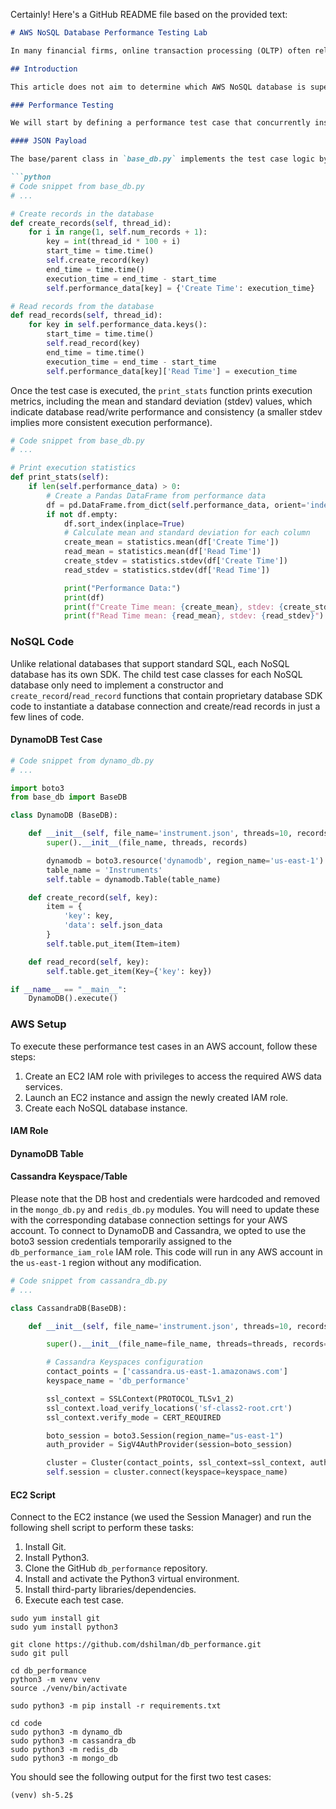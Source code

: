Certainly! Here's a GitHub README file based on the provided text:

```markdown
# AWS NoSQL Database Performance Testing Lab

In many financial firms, online transaction processing (OLTP) often relies on static or infrequently updated data, commonly referred to as reference data. These reference data sources do not always require ACID (Atomicity, Consistency, Isolation, Durability) transaction capabilities. Instead, they require support for fast read queries based on simple data access patterns and an event-driven architecture to ensure that the target systems remain up-to-date. NoSQL databases emerge as ideal candidates to meet these requirements, and cloud platforms such as AWS offer managed and highly resilient data ecosystems.

## Introduction

This article does not aim to determine which AWS NoSQL database is superior, as the concept of a "better" database is highly context-dependent. Instead, we will share a coding lab that allows you to measure the performance of AWS-managed NoSQL databases such as DynamoDB, Cassandra, Redis, and MongoDB.

### Performance Testing

We will start by defining a performance test case that concurrently inserts a JSON payload 200 times and then reads it 200 times.

#### JSON Payload

The base/parent class in `base_db.py` implements the test case logic by executing 10 concurrent threads to create and read 200 records. These threads execute the write/read routines in the `create_records` and `read_records` functions, respectively. Notably, these functions do not include any database-specific logic but instead measure the performance of each read-and-write execution.

```python
# Code snippet from base_db.py
# ...

# Create records in the database
def create_records(self, thread_id):
    for i in range(1, self.num_records + 1):
        key = int(thread_id * 100 + i)
        start_time = time.time()
        self.create_record(key)
        end_time = time.time()
        execution_time = end_time - start_time
        self.performance_data[key] = {'Create Time': execution_time}

# Read records from the database
def read_records(self, thread_id):
    for key in self.performance_data.keys():
        start_time = time.time()
        self.read_record(key)
        end_time = time.time()
        execution_time = end_time - start_time
        self.performance_data[key]['Read Time'] = execution_time
```

Once the test case is executed, the `print_stats` function prints execution metrics, including the mean and standard deviation (stdev) values, which indicate database read/write performance and consistency (a smaller stdev implies more consistent execution performance).

```python
# Code snippet from base_db.py
# ...

# Print execution statistics
def print_stats(self):
    if len(self.performance_data) > 0:
        # Create a Pandas DataFrame from performance data
        df = pd.DataFrame.from_dict(self.performance_data, orient='index')
        if not df.empty:
            df.sort_index(inplace=True)
            # Calculate mean and standard deviation for each column
            create_mean = statistics.mean(df['Create Time'])
            read_mean = statistics.mean(df['Read Time'])
            create_stdev = statistics.stdev(df['Create Time'])
            read_stdev = statistics.stdev(df['Read Time'])

            print("Performance Data:")
            print(df)
            print(f"Create Time mean: {create_mean}, stdev: {create_stdev}")
            print(f"Read Time mean: {read_mean}, stdev: {read_stdev}")
```

### NoSQL Code

Unlike relational databases that support standard SQL, each NoSQL database has its own SDK. The child test case classes for each NoSQL database only need to implement a constructor and `create_record`/`read_record` functions that contain proprietary database SDK code to instantiate a database connection and create/read records in just a few lines of code.

#### DynamoDB Test Case

```python
# Code snippet from dynamo_db.py
# ...

import boto3
from base_db import BaseDB

class DynamoDB (BaseDB):

    def __init__(self, file_name='instrument.json', threads=10, records=20):
        super().__init__(file_name, threads, records)

        dynamodb = boto3.resource('dynamodb', region_name='us-east-1')
        table_name = 'Instruments'
        self.table = dynamodb.Table(table_name)

    def create_record(self, key):
        item = {
            'key': key,
            'data': self.json_data
        }
        self.table.put_item(Item=item)

    def read_record(self, key):
        self.table.get_item(Key={'key': key})

if __name__ == "__main__":
    DynamoDB().execute()
```

### AWS Setup

To execute these performance test cases in an AWS account, follow these steps:

1. Create an EC2 IAM role with privileges to access the required AWS data services.
2. Launch an EC2 instance and assign the newly created IAM role.
3. Create each NoSQL database instance.

#### IAM Role

#### DynamoDB Table

#### Cassandra Keyspace/Table

Please note that the DB host and credentials were hardcoded and removed in the `mongo_db.py` and `redis_db.py` modules. You will need to update these with the corresponding database connection settings for your AWS account. To connect to DynamoDB and Cassandra, we opted to use the boto3 session credentials temporarily assigned to the `db_performance_iam_role` IAM role. This code will run in any AWS account in the `us-east-1` region without any modification.

```python
# Code snippet from cassandra_db.py
# ...

class CassandraDB(BaseDB):

    def __init__(self, file_name='instrument.json', threads=10, records=20):

        super().__init__(file_name=file_name, threads=threads, records=records)

        # Cassandra Keyspaces configuration
        contact_points = ['cassandra.us-east-1.amazonaws.com']
        keyspace_name = 'db_performance'

        ssl_context = SSLContext(PROTOCOL_TLSv1_2)
        ssl_context.load_verify_locations('sf-class2-root.crt')
        ssl_context.verify_mode = CERT_REQUIRED

        boto_session = boto3.Session(region_name="us-east-1")
        auth_provider = SigV4AuthProvider(session=boto_session)

        cluster = Cluster(contact_points, ssl_context=ssl_context, auth_provider=auth_provider, port=9142)
        self.session = cluster.connect(keyspace=keyspace_name)
```

#### EC2 Script

Connect to the EC2 instance (we used the Session Manager) and run the following shell script to perform these tasks:

1. Install Git.
2. Install Python3.
3. Clone the GitHub `db_performance` repository.
4. Install and activate the Python3 virtual environment.
5. Install third-party libraries/dependencies.
6. Execute each test case.

```shell
sudo yum install git
sudo yum install python3

git clone https://github.com/dshilman/db_performance.git
sudo git pull

cd db_performance
python3 -m venv venv
source ./venv/bin/activate

sudo python3 -m pip install -r requirements.txt

cd code
sudo python3 -m dynamo_db
sudo python3 -m cassandra_db
sudo python3 -m redis_db
sudo python3 -m mongo_db
```

You should see the following output for the first two test cases:

```shell
(venv) sh-5.2$
